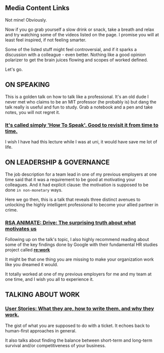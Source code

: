
## Media Content Links

Not mine! Obviously.

Now if you go grab yourself a slow drink or snack, take a breath and relax and try watching some of the videos listed on the page.
I promise you will at least feel inspired, if not feeling smarter.

Some of the listed stuff might feel controversial, and if it sparks a discussion with a colleague - even better. Nothing like a good opinion polarizer to get the brain juices flowing and scopes of worked defined.

Let's go.

## ON SPEAKING

This is a golden talk on how to talk like a professional. It's an old dude I never met who claims to be an MIT professor (he probably is) but dang the talk really is useful and fun to study. Grab a notebook and a pen and take notes, you will not regret it.

### [It's called simply 'How To Speak'. Good to revisit it from time to time.](https://www.youtube.com/watch?v=Unzc731iCUY)


I wish I have had this lecture while I was at uni, it would have save me lot of life.

## ON LEADERSHIP & GOVERNANCE

The job description for a team lead in one of my previous employers at one time said that it was a requirement to be good at motivating your colleagues.
And it had explicit clause: the motivation is supposed to be done `in non-monetary` ways.

Here we go then, this is a talk that reveals three distinct avenues to unlocking the highly intelligent professional to become your allied partner in crime.

### [RSA ANIMATE: Drive: The surprising truth about what motivates us](https://www.youtube.com/watch?v=u6XAPnuFjJc)

Following up on the talk's topic, I also highly recommend reading about some of the key findings done by Google with their fundamental HR studies project called [**re:work**](https://rework.withgoogle.com/en/)

It might be that one thing you are missing to make your organization work like you dreamed it would.

It totally worked at one of my previous employers for me and my team at one time, and I wish you all to experience it.

## TALKING ABOUT WORK


### [User Stories: What they are, how to write them, and why they work.](https://www.youtube.com/watch?v=6q5-cVeNjCE)

The gist of what you are supposed to do with a ticket. It echoes back to human-first approaches in general.

It also talks about finding the balance between short-term and long-term survival and/or competitiveness of your business.

